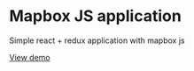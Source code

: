 # Mapbox JS application

Simple react + redux application with mapbox js

[View demo](http://localhost:3000) 

